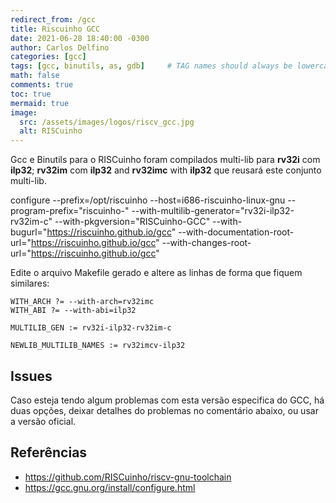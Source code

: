 ```yaml
---
redirect_from: /gcc
title: Riscuinho GCC
date: 2021-06-28 18:40:00 -0300
author: Carlos Delfino
categories: [gcc]
tags: [gcc, binutils, as, gdb]     # TAG names should always be lowercase
math: false
comments: true
toc: true
mermaid: true
image:
  src: /assets/images/logos/riscv_gcc.jpg
  alt: RISCuinho
---
```


Gcc e Binutils para o RISCuinho foram compilados multi-lib para **rv32i** com **ilp32**; **rv32im** com **ilp32** and **rv32imc** with **ilp32** que reusará este conjunto multi-lib. 

configure --prefix=/opt/riscuinho --host=i686-riscuinho-linux-gnu  --program-prefix="riscuinho-" --with-multilib-generator="rv32i-ilp32-rv32im-c" --with-pkgversion="RISCuinho-GCC" --with-bugurl="https://riscuinho.github.io/gcc" --with-documentation-root-url="https://riscuinho.github.io/gcc" --with-changes-root-url="https://riscuinho.github.io/gcc"


Edite o arquivo Makefile gerado e altere as linhas de forma que fiquem similares:

```
WITH_ARCH ?= --with-arch=rv32imc
WITH_ABI ?= --with-abi=ilp32

MULTILIB_GEN := rv32i-ilp32-rv32im-c

NEWLIB_MULTILIB_NAMES := rv32imcv-ilp32
```

## Issues

Caso esteja tendo algum problemas com esta versão especifica do GCC, há duas opções, deixar detalhes do problemas no comentário abaixo, ou usar a versão oficial.

## Referências

- https://github.com/RISCuinho/riscv-gnu-toolchain
- https://gcc.gnu.org/install/configure.html
